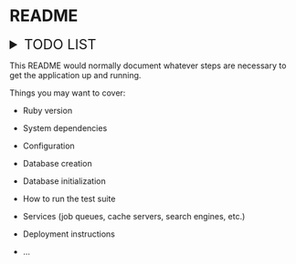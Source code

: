# README

<details markdown="1">
<summary style="font-size: 1.5rem">TODO LIST</summary>
<div markdown="1">

- (O) 회원 CRUD
- (O) 게시물 CRUD
- (O) 세션
- (O) password 암호화 저장
- (O) AJAX
- (O) 게시물 속성에 멤버 닉네임 추가
- (O) 게시물 추천, 비추천
- (O) MySQL
- (O) NCP Server 배포
- (O) Docker
- (O) AWS ECR
- (O) Circle CI
<hr>
- (X) MongoDB
- (X) AWS EKS (Elastic Kubernetes Service or ECS (Elastic Container Service)
- (X) AWS Beanstalk
- (X) AWS Elasticsearch Service

</div>
</details>

This README would normally document whatever steps are necessary to get the
application up and running.

Things you may want to cover:

* Ruby version

* System dependencies

* Configuration

* Database creation

* Database initialization

* How to run the test suite

* Services (job queues, cache servers, search engines, etc.)

* Deployment instructions

* ...
